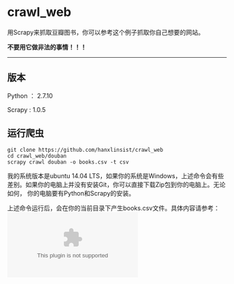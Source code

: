 # crawl_web

用Scrapy来抓取豆瓣图书，你可以参考这个例子抓取你自己想要的网站。

**不要用它做非法的事情！！！**

___

## 版本

Python ： 2.7.10

Scrapy : 1.0.5

## 运行爬虫

    git clone https://github.com/hanxlinsist/crawl_web
    cd crawl_web/douban
    scrapy crawl douban -o books.csv -t csv

我的系统版本是ubuntu 14.04 LTS，如果你的系统是Windows，上述命令会有些差别。如果你的电脑上并没有安装Git，你可以直接下载Zip包到你的电脑上。无论如何，
你的电脑要有Python和Scrapy的安装。

上述命令运行后，会在你的当前目录下产生books.csv文件。具体内容请参考：![books.csv](https://github.com/hanxlinsist/crawl_web/blob/master/douban/books.csv)





